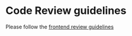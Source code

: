 # Code Review guidelines

Please follow the [frontend review guidelines](https://github.com/uktrade/data-hub-frontend/blob/main/docs/Code%20review%20guidelines.md)
